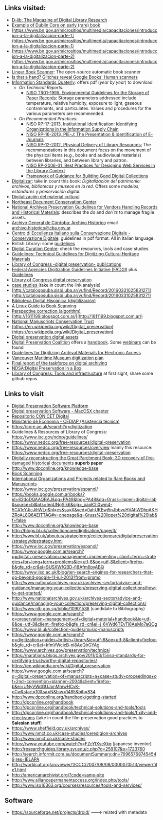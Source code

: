 ## Links visited:
* [D-lib: The Magazine of Digital Library Research](http://www.dlib.org/dlib.html)
* [Example of Dublin Core on early (rare) book](http://trapalanda.bn.gov.ar/jspui/handle/123456789/1524)
* [https://www.bn.gov.ar/micrositios/multimedia/capacitaciones/introduccion-a-la-digitalizacion-parte-1](https://www.bn.gov.ar/micrositios/multimedia/capacitaciones/introduccion-a-la-digitalizacion-parte-1)
* [https://www.bn.gov.ar/micrositios/multimedia/capacitaciones/introduccion-a-la-digitalizacion-parte-2](https://www.bn.gov.ar/micrositios/multimedia/capacitaciones/introduccion-a-la-digitalizacion-parte-2)
* [Linear Book Scanner](http://linearbookscanner.org/): The open-source automatic book scanner
* [Is that a hand? Glitches reveal Google Books' Human scanners](https://www.wired.com/story/google-books-glitches-gallery/)
* [Information Standards Quaterly](http://www.niso.org/publications/isq/): offers pdf (_year by year_) to download
     * _On Technical Reports:_ 
	      * [NISO TR01-1995, Environmental Guidelines for the Storage of Paper Records:](http://www.niso.org/publications/tr/tr01.pdf) Storage parameters addressed include temperature, relative humidity, exposure to light, gaseous contaminants, and particulates. Values and procedures for the various parameters are recommended.
	 * _On Recommended Practices:_
	      * [NISO RP-17-2013, Institutional Identification: Identifying Organizations in the Information Supply Chain](http://www.niso.org/publications/rp/rp-17-2013/)
	      * [NISO RP-16-2013, PIE-J: The Presentation & Identification of E-Journals](http://www.niso.org/publications/rp/rp-16-2013/)
	      * [NISO RP-12-2012, Physical Delivery of Library Resources:](http://www.niso.org/apps/org/workgroup/physdel/download.php/7932/NISO%20RP-12-2012%2C%20Physical%20Delivery%20of%20Library%20Resources) The recommendations in this document focus on the movement of the physical items (e.g., books and audiovisual materials) between libraries, and between library and patron.
	      * [NISO RP-2006-01, Best Practices for Designing Web Services in the Library Context](http://www.niso.org/publications/rp/rp-2006-01.pdf)
	      * [Framework of Guidance for Building Good Digital Collections](http://www.niso.org/publications/rp/framework3.pdf)
* [Digitalizar](http://www.digitalizar.org): take in count this book: _Digitalización del patrimonio: archivos, bibliotecas y museos en la red._ Offers some _modelos_, _estándares_ y _preservación digital_.
* [Digitalización del material cultural](http://www.bne.es/es/Inicio/Perfiles/Bibliotecarios/Informes/DigitalizacionMaterialCultural/index.html)
* [Northeast Document Conservation Center](https://www.nedcc.org/)
* [National Archives Preservation Guidelines for Vendors Handling Records and Historical Materials](https://www.archives.gov/preservation/technical/vendor-training.html): describes the _do_ and _don`ts_ to manage fragile assets. 
* [Archivo General de Córdoba: Archivo Histórico](http://prensa.cba.gov.ar/cultura-y-espectaculos/%E2%80%8Barchivo-historico-un-papel-saludable/) email archivo.historico@cba.gov.ar
* [Centro di Eccellenza Italiano sulla Conservazione Digitale - Conservazione Digitale](http://www.conservazionedigitale.org/wp/normativa-italiana/conservazione-digitale/): guidelines in pdf format. All in italian language.
* British Library: some [guidelines](http://www.bl.uk/aboutus/stratpolprog/collectioncare/conservetreat/contracts.html)
* [Digital Curation Centre](http://www.dcc.ac.uk/): check the resources, tools and case studies
* [Guidelines: Technical Guidelines for Digitizing Cultural Heritage Materials](http://www.digitizationguidelines.gov/guidelines/digitize-technical.html)
* [Library of Congress -digital preservation- publications](http://www.digitalpreservation.gov/multimedia/)
* [Federal Agencies Digitization Guidelines Initiative (FADGI)](http://www.digitizationguidelines.gov/) plus [Guidelines](http://www.digitizationguidelines.gov/guidelines/)
* [Library of Congress digital preservation](http://www.digitalpreservation.gov/)
* [case studies ](http://netpreserve.org/web-archiving/case-studies/)(take in count the link analysis)
* [http://catalogosuba.sisbi.uba.ar/vufind/Record/20160331025831271](http://catalogosuba.sisbi.uba.ar/vufind/Record/20160331025831271)
* [Biblioteca Digital Hispánica (digitilización)](http://www.bne.es/es/Catalogos/BibliotecaDigitalHispanica/Acercade/#)
* [A Linux Guide to Book Scanning](https://natecraun.net/articles/linux-guide-to-book-scanning.html)
* [Perspective correction (algorithm)](https://mzucker.github.io/2016/10/11/unprojecting-text-with-ellipses.html)
* [http://1611199.blogspot.com.ar/](http://1611199.blogspot.com.ar/)
* [National Manuscripts Conservation Trust](http://www.nmct.co.uk/)
* [https://en.wikipedia.org/wiki/Digital_preservation](https://en.wikipedia.org/wiki/Digital_preservation)
* [Digital preservation digital assets](https://issuu.com/marvinsunderground/stacks/bac2f6b72d614c58b3856e72274a7d47)
* [Digital Preservation Coalition](http://www.dpconline.org/) offers a [handbook](http://dpconline.org/handbook). Some [webinars](https://vimeo.com/user5542004) can be found
* [Guidelines for Digitizing Archival Materials for Electronic Access](https://www.archives.gov/preservation/technical/guidelines.html)
* [Vancouver Maritime Museum digitization plan](https://issuu.com/vanmaritime/docs/vmm_digitization_plan_2015)
* [Final report of the taskforce on digital archiving](https://www.clir.org/pubs/reports/pub63watersgarrett.pdf)
* [NDSA:Digital Preservation in a Box](https://wiki.diglib.org/NDSA:Digital_Preservation_in_a_Box)
* [Library of Congress: Tools and infrastructure](http://blogs.loc.gov/thesignal/category/tools-and-infrastructure/) at first sight, share some github repos

## Links to visit
* [Digital Preservation Software Platform](http://dpsp.sourceforge.net/)
* [Digital preservation Software - MacOSX chapter](https://sourceforge.net/directory/home-education/library/digpreserve/os:mac/)
* [Repositorio CONICET Digital](http://ri.conicet.gov.ar/discover)
* [Ministerio de Economía - CEDIAP (Asistencia técnica)](http://cdi.mecon.gov.ar/cediap/servicios-y-asistencia-tecnica/)
* https://core.ac.uk/search?q=digitization
* Guidelines & Resources of Library of Congress: https://www.loc.gov/ndnp/guidelines/ 
* https://www.nedcc.org/free-resources/digital-preservation
* https://www.nedcc.org/free-resources/overview   mainly this resource: https://www.nedcc.org/free-resources/digital-preservation
* [Digitally reconstructing the Great Parchment Book: 3D recovery of fire-damaged historical documents](https://academic.oup.com/dsh/article/2670757) **superb paper**
* http://www.dpconline.org/knowledge-base
* [Book Scanning](https://en.wikipedia.org/wiki/Book_scanning)
* [International Organizations and Projects related to Rare Books and Manuscripts](https://www.ifla.org/node/8413)
* https://www.loc.gov/preservation/espanol/
* https://books.google.com.ar/books?id=82doDQAAQBAJ&pg=PA48&lpg=PA48&dq=Gruss+lipper+digital+lab&source=bl&ots=IeqUNgSik6&sig=_xaoK2i0wm4-5CA1cYJicJihWLg&hl=es&sa=X&ved=0ahUKEwj5nJbbvuHVAhWDhpAKHZRoAL8Q6AEITTAG#v=onepage&q=Gruss%20lipper%20digital%20lab&f=false
* http://www.dpconline.org/knowledge-base
* http://blogs.bl.uk/collectioncare/digitisation/page/3/
* http://www.bl.uk/aboutus/stratpolprog/collectioncare/digitalpreservation/strategy/dpstrategy.html
* https://www.loc.gov/preservation/espanol/
* https://www.google.com.ar/search?q=digital+preservation+management+implementing+short+term+strategies+for+long+term+problems&ie=utf-8&oe=utf-8&client=firefox-b&gfe_rd=cr&ei=SUSXWfGBD-fi8Afm6pyABQ
* https://www.jisc.ac.uk/blog/ten-search-engines-for-researchers-that-go-beyond-google-11-jul-2013?from=promo
* http://www.nationalarchives.gov.uk/archives-sector/advice-and-guidance/managing-your-collection/preserving-digital-collections/how-to-get-started/
* http://www.nationalarchives.gov.uk/archives-sector/advice-and-guidance/managing-your-collection/preserving-digital-collections/
* http://www.nlb.gov.sg/biblio/10901538 (candidate to Bibliography)
* https://www.google.com.ar/search?q=preservation+management+of+digital+material+handbook&ie=utf-8&oe=utf-8&client=firefox-b&gfe_rd=cr&ei=j_6VWd6TEvTi8AeMo7aQCg
* https://www.bl.uk/collection-guides/music-manuscripts
* https://www.google.com.ar/search?q=digitization+guides+british+library&ie=utf-8&oe=utf-8&client=firefox-b&gfe_rd=cr&ei=kfmVWcixB-ni8AeQirGYAg
* https://www.archives.gov/preservation/technical
* https://narations.blogs.archives.gov/2011/03/15/iso-standards-for-certifying-trustworthy-digital-repositories/
* https://en.wikipedia.org/wiki/Digital_preservation
* https://www.google.com.ar/search?q=digital+preservation+of+manuscripts+a+case+study+proceedings+of+2nd+convention+planner+2004&client=firefox-b&ei=UNyVWdGUJonMmwHCyK-oCw&start=10&sa=N&biw=1485&bih=834
* http://www.dpconline.org/handbook/getting-started
* http://dpconline.org/handbook
* http://dpconline.org/handbook/technical-solutions-and-tools/tools
* http://dpconline.org/handbook/technical-solutions-and-tools/fixity-and-checksums  (take in count the film preservation good practices to **Salesian stuff**)
* https://www.sheffield.gov.uk/archives/
* http://www.nmct.co.uk/case-studies/ceredigion-archives
* http://www.nmct.co.uk/case-studies
* https://www.youtube.com/watch?v=FZcYIXseXkg (japanese inventor)
* http://researchguides.library.syr.edu/c.php?g=258107&p=1723760
* http://search.informit.com.au/documentSummary;dn=799657687454549;res=IELAPA
* http://worldcat.org/arcviewer/1/OCC/2007/08/08/0000070513/viewer/file1.html
* http://americanarchivist.org/?code=same-site
* http://www.alliancepermanentaccess.org/index.php/tools/
* http://www.iso16363.org/courses/resources/tools-and-services/

## Software ##
* https://sourceforge.net/projects/droid/  ---> related with metadata